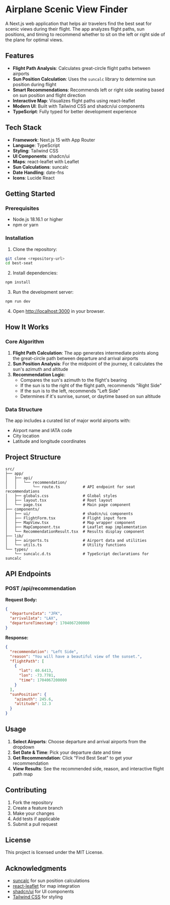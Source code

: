 # Airplane Scenic View Finder

A Next.js web application that helps air travelers find the best seat for scenic views during their flight. The app analyzes flight paths, sun positions, and timing to recommend whether to sit on the left or right side of the plane for optimal views.

## Features

- **Flight Path Analysis**: Calculates great-circle flight paths between airports
- **Sun Position Calculation**: Uses the `suncalc` library to determine sun position during flight
- **Smart Recommendations**: Recommends left or right side seating based on sun position and flight direction
- **Interactive Map**: Visualizes flight paths using react-leaflet
- **Modern UI**: Built with Tailwind CSS and shadcn/ui components
- **TypeScript**: Fully typed for better development experience

## Tech Stack

- **Framework**: Next.js 15 with App Router
- **Language**: TypeScript
- **Styling**: Tailwind CSS
- **UI Components**: shadcn/ui
- **Maps**: react-leaflet with Leaflet
- **Sun Calculations**: suncalc
- **Date Handling**: date-fns
- **Icons**: Lucide React

## Getting Started

### Prerequisites

- Node.js 18.16.1 or higher
- npm or yarn

### Installation

1. Clone the repository:
```bash
git clone <repository-url>
cd best-seat
```

2. Install dependencies:
```bash
npm install
```

3. Run the development server:
```bash
npm run dev
```

4. Open [http://localhost:3000](http://localhost:3000) in your browser.

## How It Works

### Core Algorithm

1. **Flight Path Calculation**: The app generates intermediate points along the great-circle path between departure and arrival airports
2. **Sun Position Analysis**: For the midpoint of the journey, it calculates the sun's azimuth and altitude
3. **Recommendation Logic**: 
   - Compares the sun's azimuth to the flight's bearing
   - If the sun is to the right of the flight path, recommends "Right Side"
   - If the sun is to the left, recommends "Left Side"
   - Determines if it's sunrise, sunset, or daytime based on sun altitude

### Data Structure

The app includes a curated list of major world airports with:
- Airport name and IATA code
- City location
- Latitude and longitude coordinates

## Project Structure

```
src/
├── app/
│   ├── api/
│   │   └── recommendation/
│   │       └── route.ts          # API endpoint for seat recommendations
│   ├── globals.css               # Global styles
│   ├── layout.tsx                # Root layout
│   └── page.tsx                  # Main page component
├── components/
│   ├── ui/                       # shadcn/ui components
│   ├── FlightForm.tsx            # Flight input form
│   ├── MapView.tsx               # Map wrapper component
│   ├── MapComponent.tsx          # Leaflet map implementation
│   └── RecommendationResult.tsx  # Results display component
├── lib/
│   ├── airports.ts               # Airport data and utilities
│   └── utils.ts                  # Utility functions
└── types/
    └── suncalc.d.ts              # TypeScript declarations for suncalc
```

## API Endpoints

### POST /api/recommendation

**Request Body:**
```json
{
  "departureIata": "JFK",
  "arrivalIata": "LAX", 
  "departureTimestamp": 1704067200000
}
```

**Response:**
```json
{
  "recommendation": "Left Side",
  "reason": "You will have a beautiful view of the sunset.",
  "flightPath": [
    {
      "lat": 40.6413,
      "lon": -73.7781,
      "time": 1704067200000
    }
  ],
  "sunPosition": {
    "azimuth": 245.6,
    "altitude": 12.3
  }
}
```

## Usage

1. **Select Airports**: Choose departure and arrival airports from the dropdown
2. **Set Date & Time**: Pick your departure date and time
3. **Get Recommendation**: Click "Find Best Seat" to get your recommendation
4. **View Results**: See the recommended side, reason, and interactive flight path map

## Contributing

1. Fork the repository
2. Create a feature branch
3. Make your changes
4. Add tests if applicable
5. Submit a pull request

## License

This project is licensed under the MIT License.

## Acknowledgments

- [suncalc](https://github.com/mourner/suncalc) for sun position calculations
- [react-leaflet](https://react-leaflet.js.org/) for map integration
- [shadcn/ui](https://ui.shadcn.com/) for UI components
- [Tailwind CSS](https://tailwindcss.com/) for styling
